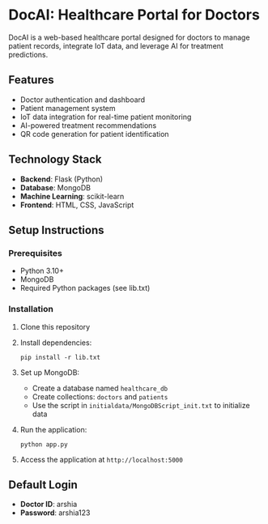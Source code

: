 # DocAI: Healthcare Portal for Doctors

DocAI is a web-based healthcare portal designed for doctors to manage patient records, integrate IoT data, and leverage AI for treatment predictions.

## Features

- Doctor authentication and dashboard
- Patient management system
- IoT data integration for real-time patient monitoring
- AI-powered treatment recommendations
- QR code generation for patient identification

## Technology Stack

- **Backend**: Flask (Python)
- **Database**: MongoDB
- **Machine Learning**: scikit-learn
- **Frontend**: HTML, CSS, JavaScript

## Setup Instructions

### Prerequisites

- Python 3.10+
- MongoDB
- Required Python packages (see lib.txt)

### Installation

1. Clone this repository
2. Install dependencies:
   ```
   pip install -r lib.txt
   ```
3. Set up MongoDB:
   - Create a database named `healthcare_db`
   - Create collections: `doctors` and `patients`
   - Use the script in `initialdata/MongoDBScript_init.txt` to initialize data

4. Run the application:
   ```
   python app.py
   ```

5. Access the application at `http://localhost:5000`

## Default Login

- **Doctor ID**: arshia
- **Password**: arshia123